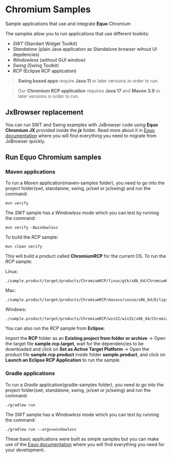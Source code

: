 # Chromium Samples


Sample applications that use and integrate **Equo** Chromium

The samples allow you to run applications that use different toolkits:

- *SWT* (Standart Widget Toolkit)
- *Standalone* (plain Java application as Standalone browser wihout UI depdencies)
- *Windowless* (without GUI window)
- *Swing* (Swing Toolkit)
- *RCP* (Eclipse RCP application)

> **Swing based apps** require **Java 11** or later versions in order to run.

> Our **Chromium RCP application** requires **Java 17** and **Maven 3.9** or later versions in order to run.

## JxBrowser replacement

You can run SWT and Swing examples with JxBrowser code using **Equo Chromium JX** provided inside the ***jx*** folder. Read more about it in [Equo documentation](https://docs.equo.dev/chromium/106.x/getting-started/migrating-from-jxbrowser.html) where you will find everything you need to migrate from JxBrowser quickly.

## Run Equo Chromium samples

### Maven applications

To run a *Maven* application(maven-samples folder), you need to go into the project folder(swt, standalone, swing, jx/swt or jx/swing) and run the command:

```
mvn verify
```

The *SWT* sample has a *Windowless* mode which you can test by running the command:

```
mvn verify -Dwindowless
```

To build the *RCP* sample:

```
mvn clean verify
```

This will build a product called **ChromiumRCP** for the current OS. To run the *RCP* sample:

Linux:

```
./sample.product/target/products/ChromiumRCP/linux/gtk/x86_64/ChromiumRCP
```

Mac:

```
./sample.product/target/products/ChromiumRCP/macosx/cocoa/x86_64/Eclipse.app/Contents/MacOS/ChromiumRCP
```

Windows:

```
./sample.product/target/products/ChromiumRCP/win32/win32/x86_64/ChromiumRCP.exe
```

You can also run the *RCP* sample from **Eclipse**:

Import the **RCP** folder as an **Existing project from folder or archive** -> Open the target file **sample.rcp.target**, wait for the dependencies to be downloaded and click on **Set as Active Target Platform** -> Open the product file **sample.rcp.product** inside folder **sample.product**, and click on **Launch an Eclipse RCP Application** to run the sample.

### Gradle applications

To run a *Gradle* application(gradle-samples folder), you need to go into the project folder(swt, standalone, swing, jx/swt or jx/swing) and run the command:

```
./gradlew run
```

The *SWT* sample has a *Windowless* mode which you can test by running the command:

```
./gradlew run --args=windowless
```


These basic applications were built as simple samples but you can make use of the [Equo documentation](https://docs.equo.dev/main/getting-started/introduction.html) where you will find everything you need for your development.

